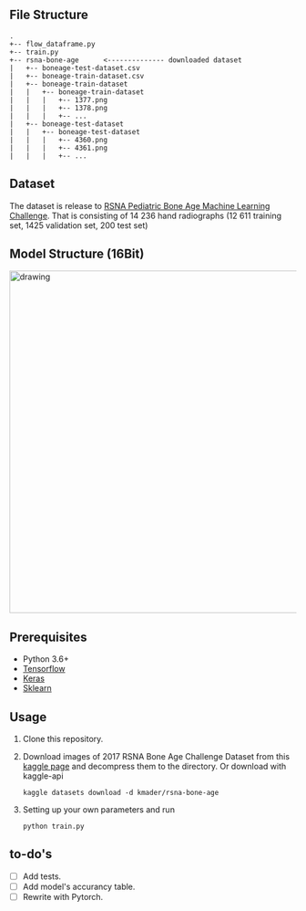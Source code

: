 
## File Structure
```
.
+-- flow_dataframe.py	
+-- train.py
+-- rsna-bone-age      <-------------- downloaded dataset
|   +-- boneage-test-dataset.csv
|   +-- boneage-train-dataset.csv
|   +-- boneage-train-dataset
|   |   +-- boneage-train-dataset
|   |   |   +-- 1377.png
|   |   |   +-- 1378.png
|   |   |   +-- ...
|   +-- boneage-test-dataset
|   |   +-- boneage-test-dataset
|   |   |   +-- 4360.png
|   |   |   +-- 4361.png
|   |   |   +-- ...

```

## Dataset
The dataset is release to [RSNA Pediatric Bone Age Machine Learning Challenge](https://pubs.rsna.org/doi/10.1148/radiol.2018180736). 
That is consisting of 14 236 hand radiographs (12 611 training set, 1425 validation set, 200 test set) 

## Model Structure (16Bit)
<img src="https://www.16bit.ai/static/img/blog/rsna/architecture.png" alt="drawing" width="600"/>

## Prerequisites

- Python 3.6+
- [Tensorflow](https://www.tensorflow.org/)
- [Keras](https://keras.io/)
- [Sklearn](https://scikit-learn.org/)

## Usage

1. Clone this repository.

2. Download images of 2017 RSNA Bone Age Challenge Dataset from this [kaggle page](https://kaggle.com/kmader/rsna-bone-age) and decompress them to the directory. Or download with kaggle-api


    ```kaggle datasets download -d kmader/rsna-bone-age```

3. Setting up your own parameters and run

   `python train.py`

## to-do's
- [ ] Add tests.
- [ ] Add model's accurancy table.
- [ ] Rewrite with Pytorch.
